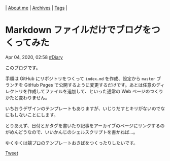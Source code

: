 | [About me](https://franknyro.github.io/blog/) | [Archives](https://franknyro.github.io/blog/archives) | [Tags](https://franknyro.github.io/blog/tags) | 

# Markdown ファイルだけでブログをつくってみた
Apr 04, 2020, 02:58 [#Diary](https://franknyro.github.io/blog/tags/diary)

このブログです。

手順は GitHub にリポジトリをつくって `index.md` を作成、設定から `master` ブランチを GitHub Pages で公開するように変更するだけです。あとは任意のディレクトリを作成してファイルを追加して、といった通常の Web ページのつくりかたと変わりません。

いちおうデザインのテンプレートもありますが、いじりだすとキリがないのでなにもしないことにします。

とりあえず、日付とかタグを書いたり記事をアーカイブのページにリンクするのがめんどうなので、いいかんじのシェルスクリプトを書かねば…。

ゆくゆくは競プロのテンプレートおきばをつくったりしたいです。

<a href="https://twitter.com/share?ref_src=twsrc%5Etfw" class="twitter-share-button" data-text=" Markdown ファイルだけでブログをつくってみた |" data-url="https://franknyro.github.io/blog/archives/202004040258/">Tweet</a><script async src="https://platform.twitter.com/widgets.js" charset="utf-8"></script>